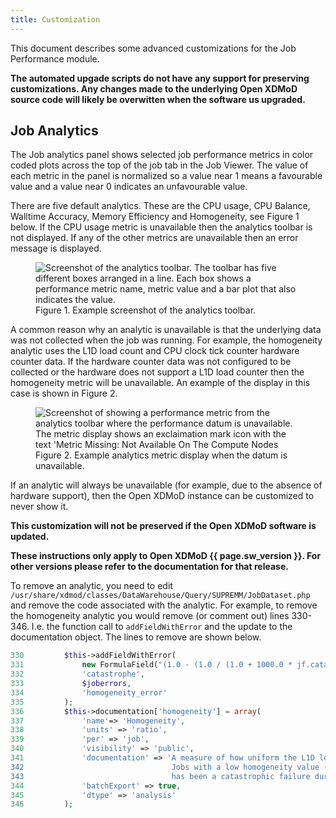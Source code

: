 ```yaml
---
title: Customization
---
```


This document describes some advanced customizations for the Job Performance module.

**The automated upgade scripts do not have any support for preserving
customizations. Any changes made to the underlying Open XDMoD source code
will likely be overwitten when the software us upgraded.**

## Job Analytics

The Job analytics panel shows selected job performance metrics in color
coded plots across the top of the job tab in the Job Viewer. The value of
each metric in the panel is normalized so a value near 1 means a favourable
value and a value near 0 indicates an unfavourable value.

There are five default analytics. These are the CPU usage,
CPU Balance, Walltime Accuracy, Memory Efficiency and Homogeneity, see Figure 1
below. If the CPU usage metric is unavailable then the analytics toolbar is not displayed.
If any of the other metrics are unavailable then an error message is displayed.

<figure>
<img src="{{ site.baseurl }}/assets/images/analytics_with_five.png" alt="Screenshot of the analytics toolbar. The toolbar has five different boxes arranged in a line. Each box shows a performance metric name, metric value and a bar plot that also indicates the value." />
<figcaption>Figure 1. Example screenshot of the analytics toolbar.</figcaption>
</figure>

A common reason why an analytic is unavailable is that the underlying data was not collected
when the job was running. For example, the homogeneity analytic uses the L1D load count and
CPU clock tick counter hardware counter data. If the hardware counter data was not configured
to be collected or the hardware does not support a L1D load counter then the homogeneity
metric will be unavailable. An example of the display in this case is shown in Figure 2.

<figure>
<img src="{{ site.baseurl }}/assets/images/analytics_unavailable.png" alt="Screenshot of showing a performance metric from the analytics toolbar where the performance datum is unavailable. The metric display shows an exclaimation mark icon with the text 'Metric Missing: Not Available On The Compute Nodes" />
<figcaption>Figure 2. Example analytics metric display when the datum is unavailable.</figcaption>
</figure>

If an analytic will always be unavailable (for example, due to the absence of
hardware support), then the Open XDMoD instance can be customized to never show it.

**This customization will not be preserved if the Open XDMoD software is updated.**

**These instructions only apply to Open XDMoD {{ page.sw_version }}. For other
versions please refer to the documentation for that release.**

To remove an analytic, you need to edit `/usr/share/xdmod/classes/DataWarehouse/Query/SUPREMM/JobDataset.php`
and remove the code associated with the analytic. For example, to remove the homogeneity
analytic you would remove (or comment out) lines 330-346. I.e. the function call to `addFieldWithError` and the
update to the documentation object. The lines to remove are shown below.
```php
330         $this->addFieldWithError(
331             new FormulaField("(1.0 - (1.0 / (1.0 + 1000.0 * jf.catastrophe)))", "homogeneity"),
332             'catastrophe',
333             $joberrors,
334             'homogeneity_error'
335         );
336         $this->documentation['homogeneity'] = array(
337             'name'=> 'Homogeneity',
338             'units' => 'ratio',
339             'per' => 'job',
340             'visibility' => 'public',
341             'documentation' => 'A measure of how uniform the L1D load rate is over the lifetime of the job.
342                                 Jobs with a low homogeneity value (~0) should be investigated to check if there
343                                 has been a catastrophic failure during the job',
344             'batchExport' => true,
345             'dtype' => 'analysis'
346         );
```
